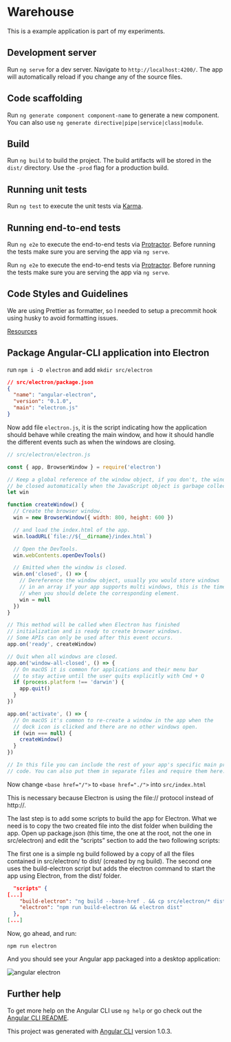# Warehouse

This is a example application is part of my experiments.

## Development server

Run `ng serve` for a dev server. Navigate to `http://localhost:4200/`. The app will automatically reload if you change any of the source files.

## Code scaffolding

Run `ng generate component component-name` to generate a new component. You can also use `ng generate directive|pipe|service|class|module`.

## Build

Run `ng build` to build the project. The build artifacts will be stored in the `dist/` directory. Use the `-prod` flag for a production build.

## Running unit tests

Run `ng test` to execute the unit tests via [Karma](https://karma-runner.github.io).

## Running end-to-end tests

Run `ng e2e` to execute the end-to-end tests via [Protractor](http://www.protractortest.org/).
Before running the tests make sure you are serving the app via `ng serve`.

Run `ng e2e` to execute the end-to-end tests via [Protractor](http://www.protractortest.org/).
Before running the tests make sure you are serving the app via `ng serve`.

## Code Styles and Guidelines

We are using Prettier as formatter, so I needed to setup a precommit hook using husky to avoid formatting issues.

[Resources](https://prettier.io/docs/en/precommit.html)

## Package Angular-CLI application into Electron

run `npm i -D electron` and add `mkdir src/electron`

```json
// src/electron/package.json
{
  "name": "angular-electron",
  "version": "0.1.0",
  "main": "electron.js"
}
```

Now add file `electron.js`, it is the script indicating how the application should behave while creating the main window, and how it should handle the different events such as when the windows are closing.

```js
// src/electron/electron.js

const { app, BrowserWindow } = require('electron')

// Keep a global reference of the window object, if you don't, the window will
// be closed automatically when the JavaScript object is garbage collected.
let win

function createWindow() {
  // Create the browser window.
  win = new BrowserWindow({ width: 800, height: 600 })

  // and load the index.html of the app.
  win.loadURL(`file://${__dirname}/index.html`)

  // Open the DevTools.
  win.webContents.openDevTools()

  // Emitted when the window is closed.
  win.on('closed', () => {
    // Dereference the window object, usually you would store windows
    // in an array if your app supports multi windows, this is the time
    // when you should delete the corresponding element.
    win = null
  })
}

// This method will be called when Electron has finished
// initialization and is ready to create browser windows.
// Some APIs can only be used after this event occurs.
app.on('ready', createWindow)

// Quit when all windows are closed.
app.on('window-all-closed', () => {
  // On macOS it is common for applications and their menu bar
  // to stay active until the user quits explicitly with Cmd + Q
  if (process.platform !== 'darwin') {
    app.quit()
  }
})

app.on('activate', () => {
  // On macOS it's common to re-create a window in the app when the
  // dock icon is clicked and there are no other windows open.
  if (win === null) {
    createWindow()
  }
})

// In this file you can include the rest of your app's specific main process
// code. You can also put them in separate files and require them here.
```

Now change `<base href="/">` to `<base href="./">` into `src/index.html`

This is necessary because Electron is using the file:// protocol instead of http://.

The last step is to add some scripts to build the app for Electron. What we need is to copy the two created file into the dist folder when building the app. Open up package.json (this time, the one at the root, not the one in src/electron) and edit the “scripts” section to add the two following scripts:

The first one is a simple ng build followed by a copy of all the files contained in src/electron/ to dist/ (created by ng build). The second one uses the build-electron script but adds the electron command to start the app using Electron, from the dist/ folder.

```json
  "scripts" {
[...]
    "build-electron": "ng build --base-href . && cp src/electron/* dist",
    "electron": "npm run build-electron && electron dist"
  },
[...]
```

Now, go ahead, and run:

`npm run electron`

And you should see your Angular app packaged into a desktop application:

![angular electron](https://i1.wp.com/www.blog.bdauria.com/wp-content/uploads/2016/10/AngularElectron-2016-10-12-13-01-43.png?w=874)

## Further help

To get more help on the Angular CLI use `ng help` or go check out the [Angular CLI README](https://github.com/angular/angular-cli/blob/master/README.md).

This project was generated with [Angular CLI](https://github.com/angular/angular-cli) version 1.0.3.
